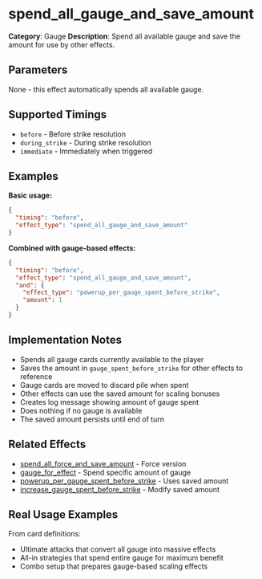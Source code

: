 # spend_all_gauge_and_save_amount

**Category**: Gauge
**Description**: Spend all available gauge and save the amount for use by other effects.

## Parameters

None - this effect automatically spends all available gauge.

## Supported Timings

- `before` - Before strike resolution
- `during_strike` - During strike resolution
- `immediate` - Immediately when triggered

## Examples

**Basic usage:**
```json
{
  "timing": "before",
  "effect_type": "spend_all_gauge_and_save_amount"
}
```

**Combined with gauge-based effects:**
```json
{
  "timing": "before",
  "effect_type": "spend_all_gauge_and_save_amount",
  "and": {
    "effect_type": "powerup_per_gauge_spent_before_strike",
    "amount": 1
  }
}
```

## Implementation Notes

- Spends all gauge cards currently available to the player
- Saves the amount in `gauge_spent_before_strike` for other effects to reference
- Gauge cards are moved to discard pile when spent
- Other effects can use the saved amount for scaling bonuses
- Creates log message showing amount of gauge spent
- Does nothing if no gauge is available
- The saved amount persists until end of turn

## Related Effects

- [spend_all_force_and_save_amount](spend_all_force_and_save_amount.md) - Force version
- [gauge_for_effect](gauge_for_effect.md) - Spend specific amount of gauge
- [powerup_per_gauge_spent_before_strike](../stats/powerup_per_gauge_spent_before_strike.md) - Uses saved amount
- [increase_gauge_spent_before_strike](increase_gauge_spent_before_strike.md) - Modify saved amount

## Real Usage Examples

From card definitions:
- Ultimate attacks that convert all gauge into massive effects
- All-in strategies that spend entire gauge for maximum benefit
- Combo setup that prepares gauge-based scaling effects
